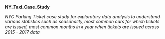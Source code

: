 **NY_Taxi_Case_Study**

*NYC Parking Ticket case study  for exploratory data analysis to understand*
*various statistics such as seasonality, most common cars for which tickets are issued,*
*most common months in a year when tickets are issued across 2015 - 2017 data*
